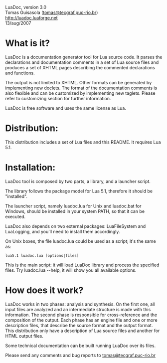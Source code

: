 LuaDoc, version 3.0  
Tomas Guisasola (tomas@tecgraf.puc-rio.br)  
http://luadoc.luaforge.net  
13/aug/2007

# What is it?

LuaDoc is a documentation generator tool for Lua source code.
It parses the declarations and documentation comments in a set of Lua
source files and produces a set of XHTML pages describing the commented
declarations and functions.

The output is not limited to XHTML. Other formats can be generated by
implementing new doclets. The format of the documentation comments is
also flexible and can be customized by implementing new taglets.
Please refer to customizing section for further information.

LuaDoc is free software and uses the same license as Lua. 

# Distribution:

This distribution includes a set of  Lua  files  and  this  README.  It
requires Lua 5.1.

# Installation:

LuaDoc tool is composed by two parts, a library, and a launcher script.

The library follows the package model for Lua 5.1, therefore it should
be "installed".

The launcher script, namely luadoc.lua for Unix and luadoc.bat for Windows,
should be installed in your system PATH, so that it can be executed.

LuaDoc also depends on two external packages: LuaFileSystem and LuaLogging,
and you'll need to install them accordingly.

On Unix boxes, the file luadoc.lua could be used as a script;
it's the same as:

    lua5.1 luadoc.lua [options|files]

This is the main script: it will load LuaDoc library and process the
specified files. Try luadoc.lua --help, it will show you all available
options. 

# How does it work?

LuaDoc works in two phases: analysis and synthesis.  On the first  one,
all input files are analyzed and an intermediate structure is made with
this information.  The second phase is responsible for  cross-reference
and the composition of the output.  Each phase has an engine  file  and
one or more description files, that describe the source format and  the
output format.  This distribution only have a description of Lua source
files and another for HTML output files.

Some technical documentation can  be  built  running  LuaDoc  over  its
files.

Please send any comments and bug reports to tomas@tecgraf.puc-rio.br

